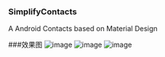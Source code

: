 ### SimplifyContacts
A Android Contacts based on Material Design

###效果图
![image](https://raw.githubusercontent.com/skylineTan/server/master/SimplifyContacts/images/img1.jpg)
![image](https://raw.githubusercontent.com/skylineTan/server/master/SimplifyContacts/images/img2.jpg)
![image](https://raw.githubusercontent.com/skylineTan/server/master/SimplifyContacts/images/img3.jpg)
